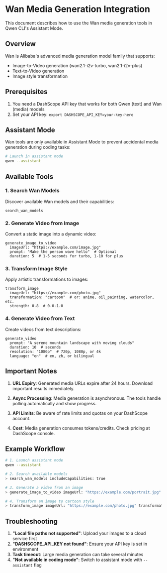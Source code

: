 # Wan Media Generation Integration

This document describes how to use the Wan media generation tools in Qwen CLI's Assistant Mode.

## Overview

Wan is Alibaba's advanced media generation model family that supports:
- Image-to-Video generation (wan2.1-i2v-turbo, wan2.1-i2v-plus)
- Text-to-Video generation
- Image style transformation

## Prerequisites

1. You need a DashScope API key that works for both Qwen (text) and Wan (media) models
2. Set your API key: `export DASHSCOPE_API_KEY=your-key-here`

## Assistant Mode

Wan tools are only available in Assistant Mode to prevent accidental media generation during coding tasks:

```bash
# Launch in assistant mode
qwen --assistant
```

## Available Tools

### 1. Search Wan Models
Discover available Wan models and their capabilities:

```
search_wan_models
```

### 2. Generate Video from Image
Convert a static image into a dynamic video:

```
generate_image_to_video
  imageUrl: "https://example.com/image.jpg"
  prompt: "Make the person wave hello"  # Optional
  duration: 5  # 1-5 seconds for turbo, 1-10 for plus
```

### 3. Transform Image Style
Apply artistic transformations to images:

```
transform_image
  imageUrl: "https://example.com/photo.jpg"
  transformation: "cartoon"  # or: anime, oil_painting, watercolor, etc.
  strength: 0.8  # 0.0-1.0
```

### 4. Generate Video from Text
Create videos from text descriptions:

```
generate_video
  prompt: "A serene mountain landscape with moving clouds"
  duration: 10  # seconds
  resolution: "1080p"  # 720p, 1080p, or 4k
  language: "en"  # en, zh, or bilingual
```

## Important Notes

1. **URL Expiry**: Generated media URLs expire after 24 hours. Download important results immediately.

2. **Async Processing**: Media generation is asynchronous. The tools handle polling automatically and show progress.

3. **API Limits**: Be aware of rate limits and quotas on your DashScope account.

4. **Cost**: Media generation consumes tokens/credits. Check pricing at DashScope console.

## Example Workflow

```bash
# 1. Launch assistant mode
qwen --assistant

# 2. Search available models
> search_wan_models includeCapabilities: true

# 3. Generate a video from an image
> generate_image_to_video imageUrl: "https://example.com/portrait.jpg" prompt: "make the person smile and nod" duration: 5

# 4. Transform an image to cartoon style
> transform_image imageUrl: "https://example.com/photo.jpg" transformation: "cartoon"
```

## Troubleshooting

1. **"Local file paths not supported"**: Upload your images to a cloud service first
2. **"DASHSCOPE_API_KEY not found"**: Ensure your API key is set in environment
3. **Task timeout**: Large media generation can take several minutes
4. **"Not available in coding mode"**: Switch to assistant mode with `--assistant` flag